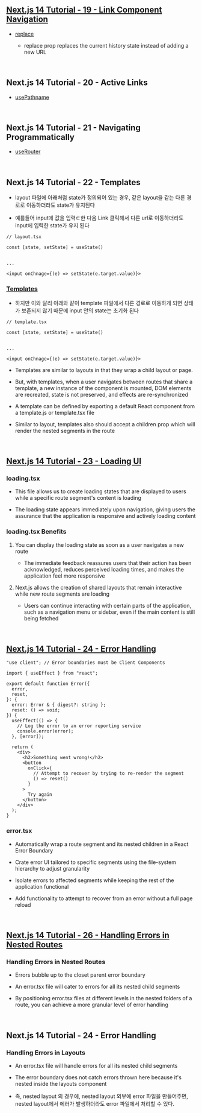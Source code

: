 ## [Next.js 14 Tutorial - 19 - Link Component Navigation](https://nextjs.org/docs/app/api-reference/components/link)

- [replace](https://nextjs.org/docs/app/api-reference/components/link#replace)

  - replace prop replaces the current history state instead of adding a new URL

<br/>

## Next.js 14 Tutorial - 20 - Active Links

- [usePathname](https://nextjs.org/docs/app/api-reference/functions/use-pathname)

<br/>

## Next.js 14 Tutorial - 21 - Navigating Programmatically

- [useRouter](https://nextjs.org/docs/app/api-reference/functions/use-router)

<br/>

## Next.js 14 Tutorial - 22 - Templates

- layout 파일에 아래처럼 state가 정의되어 있는 경우, 같은 layout을 같는 다른 경로로 이동하더라도 state가 유지된다

- 예를들어 input에 값을 입력ㄷ한 다음 Link 클릭해서 다른 url로 이동하더라도 input에 입력한 state가 유지 된다

```tsx
// layout.tsx

const [state, setState] = useState()


...

<input onChnage={(e) => setState(e.target.value)}>

```

### [Templates](https://nextjs.org/docs/app/building-your-application/routing/layouts-and-templates#templates)

- 하지만 이와 달리 아래와 같이 template 파일에서 다른 경로로 이동하게 되면 상태가 보존되지 않기 때문에 input 안의 state는 초기화 된다

```tsx
// template.tsx

const [state, setState] = useState()


...

<input onChnage={(e) => setState(e.target.value)}>

```

- Templates are similar to layouts in that they wrap a child layout or page.

- But, with templates, when a user navigates between routes that share a template, a new instance of the component is mounted, DOM elements are recreated, state is not preserved, and effects are re-synchronized

- A template can be defined by exporting a default React component from a template.js or template.tsx file

- Similar to layout, templates also should accept a children prop which will render the nested segments in the route

<br/>

## [Next.js 14 Tutorial - 23 - Loading UI](https://nextjs.org/docs/app/building-your-application/routing/loading-ui-and-streaming#instant-loading-states)

### loading.tsx

- This file allows us to create loading states that are displayed to users while a specific route segment's content is loading

- The loading state appears immediately upon navigation, giving users the assurance that the application is responsive and actively loading content

### loading.tsx Benefits

1. You can display the loading state as soon as a user navigates a new route

   - The immediate feedback reassures users that their action has been acknowledged, reduces perceived loading times, and makes the application feel more responsive

2. Next.js allows the creation of shared layouts that remain interactive while new route segments are loading

   - Users can continue interacting with certain parts of the application, such as a navigation menu or sidebar, even if the main content is still being fetched

<br/>

## [Next.js 14 Tutorial - 24 - Error Handling](https://nextjs.org/docs/app/building-your-application/routing/error-handling#using-error-boundaries)

```tsx
"use client"; // Error boundaries must be Client Components

import { useEffect } from "react";

export default function Error({
  error,
  reset,
}: {
  error: Error & { digest?: string };
  reset: () => void;
}) {
  useEffect(() => {
    // Log the error to an error reporting service
    console.error(error);
  }, [error]);

  return (
    <div>
      <h2>Something went wrong!</h2>
      <button
        onClick={
          // Attempt to recover by trying to re-render the segment
          () => reset()
        }
      >
        Try again
      </button>
    </div>
  );
}
```

### error.tsx

- Automatically wrap a route segment and its nested children in a React Error Boundary

- Crate error UI tailored to specific segments using the file-system hierarchy to adjust granularity

- Isolate errors to affected segments while keeping the rest of the application functional

- Add functionality to attempt to recover from an error without a full page reload

<br/>

## [Next.js 14 Tutorial - 26 - Handling Errors in Nested Routes](https://nextjs.org/docs/app/building-your-application/routing/error-handling#using-error-boundaries)

### Handling Errors in Nested Routes

- Errors bubble up to the closet parent error boundary

- An error.tsx file will cater to errors for all its nested child segments

- By positioning error.tsx files at different levels in the nested folders of a route, you can achieve a more granular level of error handling

<br/>

## Next.js 14 Tutorial - 24 - Error Handling

### Handling Errors in Layouts

- An error.tsx file will handle errors for all its nested child segments

- The error boundary does not catch errors thrown here
  because it's nested inside the layouts component

- 즉, nested layout 의 경우에, nested layout 외부에 error 파일을 만들어주면, nested layout에서 에러가 발생하더라도 error 파일에서 처리할 수 있다.

